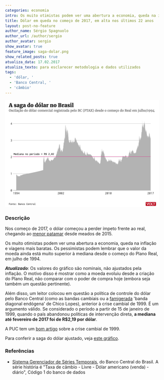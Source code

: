 ```yaml
---
categories: economia
intro: Os muito otimistas podem ver uma abertura a economia, queda na inflação e viagens mais baratas. Os pessimistas podem lembrar que o valor da moeda ainda está muito superior à mediana desde o começo do Plano Real
title: Dólar em queda no começo de 2017, em alta nos últimos 22 anos
layout: post-no-feature
author_name: Sérgio Spagnuolo
author_url: /author/sergio
author_avatar: sergio
show_avatar: true
feature_image: saga-dolar.png
show_related_posts: true
atualiza_data: 17.02.2017
atualiza_texto: para esclarecer metodologia e dados utilizados
tags:
  - 'dólar, '
  - 'Banco Central, '
  - 'câmbio'
---
```


![Grafico saga do dolar 1997-2017](/graf/saga-dolar.png)

### Descrição

Nos começo de 2017, o dólar começou a perder ímpeto frente ao real, chegando ao [menor patamar](http://www.valor.com.br/financas/4870856/dolar-se-aproxima-de-r-3-com-expectativa-de-fluxo-de-recursos) desde meados de 2015.

Os muito otimistas podem ver uma abertura a economia, queda na inflação e viagens mais baratas. Os pessimistas podem lembrar que o valor da moeda ainda está muito superior à mediana desde o começo do Plano Real, em julho de 1994.

_**Atualizado**_: Os valores do gráfico são nominais, não ajustados pela inflação. O motivo disso é mostrar como a moeda evoluiu desde a criação do Plano Real, não comparar com o poder de compra hoje (embora seja também um questão pertinente).

Além disso, um leitor colocou em questão a política de controle do dólar pelo Banco Central (como as bandas cambiais ou a [famigerada](http://www.econ.puc-rio.br/gfranco/a45.htm) 'banda diagonal endógena' de Chico Lopes), anterior à crise cambial de 1999. É um argumento válido. Se considerado o período a partir de 15 de janeiro de 1999, quando o país abandonou políticas de intervenção direta, **a mediana até fevereiro de 2017 foi de R$2,19 por dólar**.

A PUC tem um [bom artigo](http://revistas.pucsp.br/index.php/aurora/article/viewFile/4174/2824) sobre a crise cambial de 1999.

Para conferir a saga do dólar ajustado, veja [este gráfico](/saga-dolar-parte2-vinganca).

### Referências


- [Sistema Gerenciador de Séries Temporais](https://www3.bcb.gov.br/sgspub/localizarseries/localizarSeries.do?method=prepararTelaLocalizarSeries), do Banco Central do Brasil. A série história é "Taxa de câmbio - Livre - Dólar americano (venda) - diário", Código 1 do banco de dados
